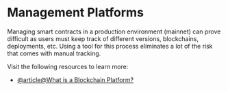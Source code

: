 # Management Platforms

Managing smart contracts in a production environment (mainnet) can prove difficult as users must keep track of different versions, blockchains, deployments, etc. Using a tool for this process eliminates a lot of the risk that comes with manual tracking.

Visit the following resources to learn more:

- [@article@What is a Blockchain Platform?](https://www.bitdegree.org/crypto/tutorials/blockchain-platform)